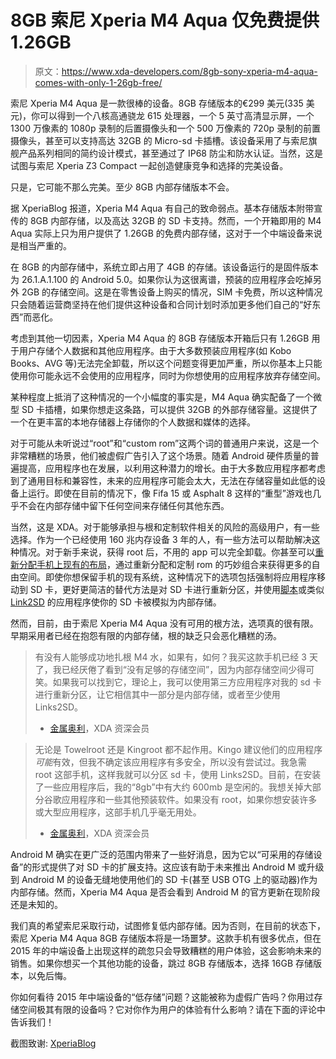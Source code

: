 # 8GB 索尼 Xperia M4 Aqua 仅免费提供 1.26GB

> 原文：<https://www.xda-developers.com/8gb-sony-xperia-m4-aqua-comes-with-only-1-26gb-free/>

索尼 Xperia M4 Aqua 是一款很棒的设备。8GB 存储版本的€299 美元(335 美元)，你可以得到一个八核高通骁龙 615 处理器，一个 5 英寸高清显示屏，一个 1300 万像素的 1080p 录制的后置摄像头和一个 500 万像素的 720p 录制的前置摄像头，甚至可以支持高达 32GB 的 Micro-sd 卡插槽。该设备采用了与索尼旗舰产品系列相同的简约设计模式，甚至通过了 IP68 防尘和防水认证。当然，这是试图与索尼 Xperia Z3 Compact 一起创造健康竞争和选择的完美设备。

只是，它可能不那么完美。至少 8GB 内部存储版本不会。

据 XperiaBlog 报道，Xperia M4 Aqua 有自己的致命弱点。基本存储版本附带宣传的 8GB 内部存储，以及高达 32GB 的 SD 卡支持。然而，一个开箱即用的 M4 Aqua 实际上只为用户提供了 1.26GB 的免费内部存储，这对于一个中端设备来说是相当严重的。

在 8GB 的内部存储中，系统立即占用了 4GB 的存储。该设备运行的是固件版本为 26.1.A.1.100 的 Android 5.0。如果你认为这很离谱，预装的应用程序会吃掉另外 2GB 的存储空间。这是在零售设备上购买的情况，SIM 卡免费，所以这种情况只会随着运营商坚持在他们提供这种设备和合同计划时添加更多他们自己的“好东西”而恶化。

考虑到其他一切因素，Xperia M4 Aqua 的 8GB 存储版本开箱后只有 1.26GB 用于用户存储个人数据和其他应用程序。由于大多数预装应用程序(如 Kobo Books、AVG 等)无法完全卸载，所以这个问题变得更加严重，所以你基本上只能使用你可能永远不会使用的应用程序，同时为你想使用的应用程序放弃存储空间。

某种程度上抵消了这种情况的一个小幅度的事实是，M4 Aqua 确实配备了一个微型 SD 卡插槽，如果你想走这条路，可以提供 32GB 的外部存储容量。这提供了一个在更丰富的本地存储器上存储你的个人数据和媒体的选择。

对于可能从未听说过“root”和“custom rom”这两个词的普通用户来说，这是一个非常糟糕的场景，他们被虚假广告引入了这个场景。随着 Android 硬件质量的普遍提高，应用程序也在发展，以利用这种潜力的增长。由于大多数应用程序都考虑到了通用目标和兼容性，未来的应用程序可能会太大，无法在存储容量如此低的设备上运行。即使在目前的情况下，像 Fifa 15 或 Asphalt 8 这样的“重型”游戏也几乎不会在内部存储中留下任何空间来存储任何其他东西。

当然，这是 XDA。对于能够承担与根和定制软件相关的风险的高级用户，有一些选择。作为一个已经使用 160 兆内存设备 3 年的人，有一些方法可以帮助解决这种情况。对于新手来说，获得 root 后，不用的 app 可以完全卸载。你甚至可以[重新分配手机上现有的布局](http://forum.xda-developers.com/showthread.php?t=1959691)，通过重新分配和定制 rom 的巧妙组合来获得更多的自由空间。即使你想保留手机的现有系统，这种情况下的选项包括强制将应用程序移动到 SD 卡，更好更简洁的替代方法是对 SD 卡进行重新分区，并使用[脚本](http://forum.xda-developers.com/showthread.php?t=1716124)或类似 [Link2SD](https://play.google.com/store/apps/details?id=com.buak.Link2SD&hl=en) 的应用程序使你的 SD 卡被模拟为内部存储。

然而，目前，由于索尼 Xperia M4 Aqua 没有可用的根方法，选项真的很有限。早期采用者已经在抱怨有限的内部存储，根的缺乏只会恶化糟糕的汤。

> 有没有人能够成功地扎根 M4 水，如果有，如何？我买这款手机已经 3 天了，我已经厌倦了看到“没有足够的存储空间”，因为内部存储空间少得可笑。如果我可以找到它，理论上，我可以使用第三方应用程序对我的 sd 卡进行重新分区，让它相信其中一部分是内部存储，或者至少使用 Links2SD。
> 
> - [金属奥利](http://forum.xda-developers.com/m4-aqua/help/rooting-repartitioning-t3124909)，XDA 资深会员

> 无论是 Towelroot 还是 Kingroot 都不起作用。Kingo 建议他们的应用程序*可能*有效，但我不确定该应用程序有多安全，所以没有尝试过。我急需 root 这部手机，这样我就可以分区 sd 卡，使用 Links2SD。目前，在安装了一些应用程序后，我的“8gb”中有大约 600mb 是空闲的。我想关掉大部分谷歌应用程序和一些其他预装软件。如果没有 root，如果你想安装许多或大型应用程序，这部手机几乎毫无用处。
> 
> - [金属奥利](http://forum.xda-developers.com/showpost.php?p=61202713&postcount=4)，XDA 资深会员

Android M 确实在更广泛的范围内带来了一些好消息，因为它以“可采用的存储设备”的形式提供了对 SD 卡的扩展支持。这应该有助于未来推出 Android M 或升级到 Android M 的设备无缝地使用他们的 SD 卡(甚至 USB OTG 上的驱动器)作为内部存储。然而，Xperia M4 Aqua 是否会看到 Android M 的官方更新在现阶段还是未知的。

我们真的希望索尼采取行动，试图修复低内部存储。因为否则，在目前的状态下，索尼 Xperia M4 Aqua 8GB 存储版本将是一场噩梦。这款手机有很多优点，但在 2015 年的中端设备上出现这样的疏忽只会导致糟糕的用户体验，这会影响未来的销售。如果你想买一个其他功能的设备，跳过 8GB 存储版本，选择 16GB 存储版本，以免后悔。

你如何看待 2015 年中端设备的“低存储”问题？这能被称为虚假广告吗？你用过存储空间极其有限的设备吗？它对你作为用户的体验有什么影响？请在下面的评论中告诉我们！

截图致谢: [XperiaBlog](http://www.xperiablog.net/2015/06/07/sony-cripples-the-8gb-xperia-m4-aqua/)